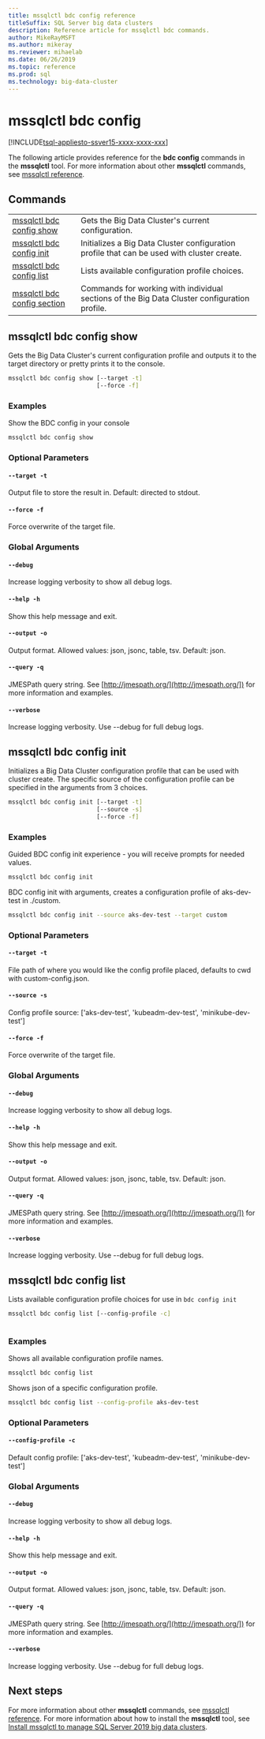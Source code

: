 ```yaml
---
title: mssqlctl bdc config reference
titleSuffix: SQL Server big data clusters
description: Reference article for mssqlctl bdc commands.
author: MikeRayMSFT
ms.author: mikeray
ms.reviewer: mihaelab
ms.date: 06/26/2019
ms.topic: reference
ms.prod: sql
ms.technology: big-data-cluster
---
```


# mssqlctl bdc config

[!INCLUDE[tsql-appliesto-ssver15-xxxx-xxxx-xxx](../includes/tsql-appliesto-ssver15-xxxx-xxxx-xxx.md)]

The following article provides reference for the **bdc config** commands in the **mssqlctl** tool. For more information about other **mssqlctl** commands, see [mssqlctl reference](reference-mssqlctl.md).

## Commands
|     |     |
| --- | --- |
[mssqlctl bdc config show](#mssqlctl-bdc-config-show) | Gets the Big Data Cluster's current configuration.
[mssqlctl bdc config init](#mssqlctl-bdc-config-init) | Initializes a Big Data Cluster configuration profile that can be used with cluster create.
[mssqlctl bdc config list](#mssqlctl-bdc-config-list) | Lists available configuration profile choices.
[mssqlctl bdc config section](reference-mssqlctl-bdc-config-section.md) | Commands for working with individual sections of the Big Data Cluster configuration profile.
## mssqlctl bdc config show
Gets the Big Data Cluster's current configuration profile and outputs it to the target directory or pretty prints it to the console.
```bash
mssqlctl bdc config show [--target -t] 
                         [--force -f]
```
### Examples
Show the BDC config in your console
```bash
mssqlctl bdc config show
```
### Optional Parameters
#### `--target -t`
Output file to store the result in. Default: directed to stdout.
#### `--force -f`
Force overwrite of the target file.
### Global Arguments
#### `--debug`
Increase logging verbosity to show all debug logs.
#### `--help -h`
Show this help message and exit.
#### `--output -o`
Output format.  Allowed values: json, jsonc, table, tsv.  Default: json.
#### `--query -q`
JMESPath query string. See [http://jmespath.org/](http://jmespath.org/]) for more information and examples.
#### `--verbose`
Increase logging verbosity. Use --debug for full debug logs.
## mssqlctl bdc config init
Initializes a Big Data Cluster configuration  profile that can be used with cluster create. The specific source of the configuration profile can be specified in the arguments from 3 choices.
```bash
mssqlctl bdc config init [--target -t] 
                         [--source -s]  
                         [--force -f]
```
### Examples
Guided BDC config init experience - you will receive prompts for needed values.
```bash
mssqlctl bdc config init
```
BDC config init with arguments, creates a configuration profile of aks-dev-test in ./custom.
```bash
mssqlctl bdc config init --source aks-dev-test --target custom
```
### Optional Parameters
#### `--target -t`
File path of where you would like the config profile placed, defaults to cwd with custom-config.json.
#### `--source -s`
Config profile source: ['aks-dev-test', 'kubeadm-dev-test', 'minikube-dev-test']
#### `--force -f`
Force overwrite of the target file.
### Global Arguments
#### `--debug`
Increase logging verbosity to show all debug logs.
#### `--help -h`
Show this help message and exit.
#### `--output -o`
Output format.  Allowed values: json, jsonc, table, tsv.  Default: json.
#### `--query -q`
JMESPath query string. See [http://jmespath.org/](http://jmespath.org/]) for more information and examples.
#### `--verbose`
Increase logging verbosity. Use --debug for full debug logs.
## mssqlctl bdc config list
Lists available configuration profile choices for use in `bdc config init`
```bash
mssqlctl bdc config list [--config-profile -c] 
                         
```
### Examples
Shows all available configuration profile names.
```bash
mssqlctl bdc config list
```
Shows json of a specific configuration profile.
```bash
mssqlctl bdc config list --config-profile aks-dev-test
```
### Optional Parameters
#### `--config-profile -c`
Default config profile: ['aks-dev-test', 'kubeadm-dev-test', 'minikube-dev-test']
### Global Arguments
#### `--debug`
Increase logging verbosity to show all debug logs.
#### `--help -h`
Show this help message and exit.
#### `--output -o`
Output format.  Allowed values: json, jsonc, table, tsv.  Default: json.
#### `--query -q`
JMESPath query string. See [http://jmespath.org/](http://jmespath.org/]) for more information and examples.
#### `--verbose`
Increase logging verbosity. Use --debug for full debug logs.

## Next steps

For more information about other **mssqlctl** commands, see [mssqlctl reference](reference-mssqlctl.md). For more information about how to install the **mssqlctl** tool, see [Install mssqlctl to manage SQL Server 2019 big data clusters](deploy-install-mssqlctl.md).